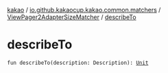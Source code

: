 [kakao](../../index.md) / [io.github.kakaocup.kakao.common.matchers](../index.md) / [ViewPager2AdapterSizeMatcher](index.md) / [describeTo](./describe-to.md)

# describeTo

`fun describeTo(description: Description): `[`Unit`](https://kotlinlang.org/api/latest/jvm/stdlib/kotlin/-unit/index.html)